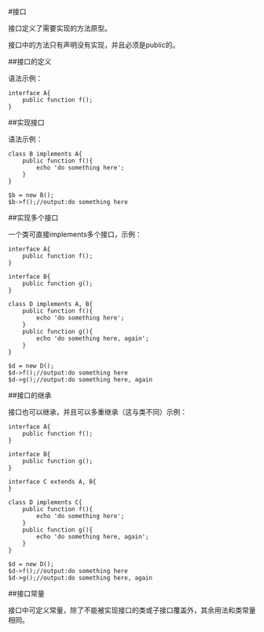 #接口

接口定义了需要实现的方法原型。

接口中的方法只有声明没有实现，并且必须是public的。

##接口的定义

语法示例：
```
interface A{
	public function f();
}
```

##实现接口

语法示例：
```
class B implements A{
	public function f(){
		echo 'do something here';
	}
}

$b = new B();
$b->f();//output:do something here

```
##实现多个接口

一个类可直接implements多个接口，示例：
```
interface A{
	public function f();
}

interface B{
	public function g();
}

class D implements A, B{
	public function f(){
		echo 'do something here';
	}
	public function g(){
		echo 'do something here, again';
	}
}

$d = new D();
$d->f();//output:do something here
$d->g();//output:do something here, again
```

##接口的继承

接口也可以继承，并且可以多重继承（这与类不同）示例：
```
interface A{
	public function f();
}

interface B{
	public function g();
}

interface C extends A, B{
}

class D implements C{
	public function f(){
		echo 'do something here';
	}
	public function g(){
		echo 'do something here, again';
	}
}

$d = new D();
$d->f();//output:do something here
$d->g();//output:do something here, again
```

##接口常量

接口中可定义常量，除了不能被实现接口的类或子接口覆盖外，其余用法和类常量相同。

